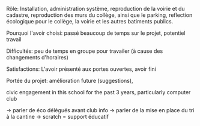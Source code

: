 Rôle: Installation, administration système, reproduction de la voirie et du cadastre, reproduction des murs du collège, ainsi que le parking, reflection écologique pour le collège, la voirie et les autres batiments publics.

Pourquoi l'avoir choisi: passé beaucoup de temps sur le projet, potentiel travail

Difficultés: peu de temps en groupe pour travailer (à cause des changements d'horaires)

Satisfactions: L'avoir présenté aux portes ouvertes, avoir fini

Portée du projet: amélioration future (suggestions), 

civic engagement in this school for the past 3 years, particularly  computer club 

-> parler de éco délégués avant club info
-> parler de la mise en place du tri à la cantine
-> scratch = support éducatif

